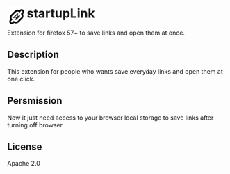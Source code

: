 # <img src="icons/startupLink-48.png" width="45" align="left"> startupLink

Extension for firefox 57+ to save links and open them at once.

## Description

This extension for people who wants save everyday links and open them at one click.

## Persmission
Now it just need access to your browser local storage to save links after turning off browser.

## License 
Apache 2.0